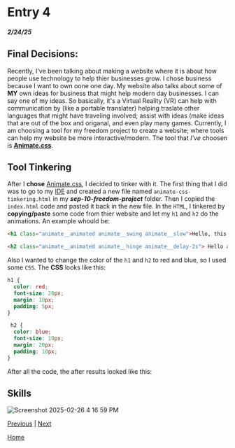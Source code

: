 # Entry 4
##### 2/24/25

## Final Decisions:
Recently, I've been talking about making a website where it is about how people use technology to help thier businesses grow. I chose business because I want to own oone one day. My website also talks about some of **MY** own ideas for business that might help modern day businesses. I can say one of my ideas. So basically, it's  a Virtual Reality (VR) can help with communication by (like a portable translater) helping traslate other languages that might have traveling involved;  assist with ideas (make ideas that are out of the box and origanal, and even play many games. Currently, I am choosing a tool for my freedom project to create a website; where tools can help my website be more interactive/modern. The tool that _I've_ choosen is **[Animate.css](https://animate.style/)**. 

## Tool Tinkering 
After I **chose** [Animate.css](https://animate.style/), I decided to tinker with it. The first thing that I did was to go to my [IDE](https://cs50.dev/) and created a new file named `animate-css-tinkering.html` in my _**sep-10-freedom-project**_ folder. Then I copied the `index.html` code and pasted it back in the new file. In the `HTML`, I tinkered by **copying/paste** some code from thier website and let my `h1` and `h2` do the animations. An example whould be: 
```HTML
<h1 class="animate__animated animate__swing animate__slow">Hello, this is a moving text</h1>

<h2 class="animate__animated animate__hinge animate__delay-2s"> Hello again, but this time its weird</h2>
```
Also I wanted to change the color of the `h1` and `h2` to red and blue, so I used some `CSS`. The **CSS** looks like this:
```CSS
h1 {
  color: red;
  font-size: 20px;
  margin: 10px;
  padding: 5px;
}

 h2 {
  color: blue;
  font-size: 10px;
  margin: 20px;
  padding: 10px;
}
```
After all the code, the after results looked like this: 

## Skills


![Screenshot 2025-02-26 4 16 59 PM](https://github.com/user-attachments/assets/238311c3-a507-4cbb-9f66-c44c84cdd5ee)




[Previous](entry03.md) | [Next](entry05.md)

[Home](../README.md)
